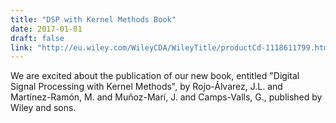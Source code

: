 ```yaml
---
title: "DSP with Kernel Methods Book"
date: 2017-01-01
draft: false
link: "http://eu.wiley.com/WileyCDA/WileyTitle/productCd-1118611799.html"
---
```


We are excited about the publication of our new book, entitled "Digital Signal Processing with Kernel Methods", by Rojo-Álvarez, J.L. and Martínez-Ramón, M. and Muñoz-Marí, J. and Camps-Valls, G., published by Wiley and sons.
